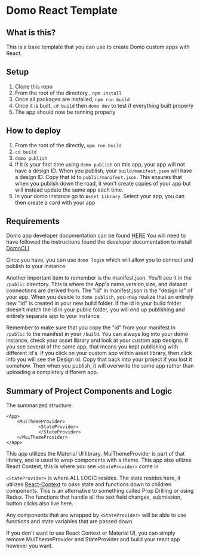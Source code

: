 # Domo React Template

## What is this?

This is a base template that you can use to create Domo custom apps with React. 

## Setup

1. Clone this repo
2. From the root of the directory , `npm install`
3. Once all packages are installed, `npm run build`
4. Once it is built, `cd build` then `domo dev` to test if everything built properly
5. The app should now be running properly

## How to deploy

1. From the root of the directly, `npm run build`
2. `cd build`
3. `domo publish`
4. If it is your first time using `domo publish` on this app, your app will not have a design ID. 
    When you publish, your `build/manifest.json` will have a design ID. Copy that id to `public/manifest.json`. This ensures
    that when you publish down the road, it won't create copies of your app but will instead update the same app each time.
5. In your domo instance go to `Asset Library`. Select your app, you can then create a card with your app

## Requirements

Domo app developer documentation can be found [HERE](https://developer.domo.com/docs/dev-studio/dev-studio-overview)
You will need to have followed the instructions found the developer documentation to install [DomoCLI](https://developer.domo.com/docs/dev-studio/set-up)

Once you have, you can use `domo login` which will allow you to connect and publish to your instance.

Another important item to remember is the manifest.json. You'll see it in the `/public` directory. This is where the App's name,version,size, and dataset connections
are derived from. The "id" in manifest.json is the "design id" of your app. When you deside to `domo publish`, you may realize that an entirely new "id" is created
in your new build folder. If the id in your build folder doesn't match the id in your public folder, you will end up publishing and entirely separate app to your instance.

Remember to make sure that you copy the "id" from your manifest in `/public` to the manifest in your `/build`. You can always log into your domo instance, check your asset library and look at your custom app designs. If you see several of the same app, that means you kept publishing with different id's. If you click on your custom app within asset library, then click info you will see the Design Id. Copy that back into your project if you lost it somehow. Then when you publish, it will overwrite the same app rather than uploading a completely different app.


## Summary of Project Components and Logic

The summarized structure:

```
<App>
    <MuiThemeProvider>
            <StateProvider>
            </StateProvider>
    </MuiThemeProvider>
</App>
```


This app utilizes the Material UI library. MuiThemeProvider is part of that library, and is used to wrap components with a theme. 
This app also utlizes React Context, this is where you see `<StateProvider>` come in

`<StateProvider>` is where ALL LOGIC resides. The state resides here, it utilizes [React-Context](https://reactjs.org/docs/context.html) to pass state and functions down to children components. This is an alternative to something called Prop Drilling or using Redux.
The functions that handle all the text field changes, submission, button clicks also live here.

Any components that are wrapped by `<StateProvider>` will be able to use functions and state variables that are passed down. 

If you don't want to use React Context or Material UI, you can simply remove MuiThemeProvider and StateProvider and build your react app however you want.